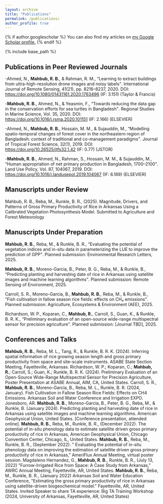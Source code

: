 ```yaml
---
layout: archive
title: "Publications"
permalink: /publications/
author_profile: true
---
```


{% if author.googlescholar %}
  You can also find my articles on <u><a href="{{author.googlescholar}}">my Google Scholar profile</a>.</u>
{% endif %}

{% include base_path %}

<!--
{% for post in site.publications reversed %}
  {% include archive-single.html %}
{% endfor %}
-->

## Publications in Peer Reviewed Journals

-Ahmed, N., **Mahbub, R. B.**, & Rahman, R. M., <q>Learning to extract buildings from ultra-high-resolution drone images and noisy labels</q>. International Journal of Remote Sensing, 41(21), pp. 8216–8237, 2020. DOI: https://doi.org/10.1080/01431161.2020.1763496 (IF: 3.151) (Taylor & Francis)

-**Mahbub, R. B.**, Ahmed, N., & Yeasmin, F., <q>Towards reducing the data gap in the conservation efforts for sea turtles in Bangladesh</q>. Regional Studies in Marine Science, Vol. 35, 2020. DOI: https://doi.org/10.1016/j.rsma.2020.101151 (IF: 2.166) (ELSEVIER)

-Ahmed, N., **Mahbub, R. B.**, Hossain, M. M., & Sujauddin, M., <q>Modelling spatio-temporal changes of forest cover in the northeastern region of Bangladesh: context of traditional and co-management paradigms</q>. Journal of Tropical Forest Science, 32(1), 2019. DOI: https://doi.org/10.26525/jtfs32.1.42 (IF: 0.77) (JSTOR)

-**Mahbub, R. B.**, Ahmed, N., Rahman, S., Hossain, M. M., & Sujauddin, M., <q>Human appropriation of net primary production in Bangladesh, 1700–2100</q>. Land Use Policy, Vol. 87, 104067, 2019. DOI: https://doi.org/10.1016/j.landusepol.2019.104067 (IF: 6.189) (ELSEVIER)

<!--
### Published
### Accepted
### Submitted
-->


## Manuscripts under Review
Mahbub, R. B., Reba, M., Runkle, B. R., (2025). Magnitude, Drivers, and Patterns of Gross Primary Productivity of Rice in Arkansas Using a Calibrated Vegetation Photosynthesis Model. Submitted to Agriculture and Forest Meteorology

<!--
### Accepted
### Submitted
-->

## Manuscripts Under Preparation
**Mahbub, R. B.**, Reba, M., & Runkle, B. R., <q>Evaluating the potential of vegetation indices and in-situ data in parameterizing the LUE to improve the prediction of GPP</q>. Planned submission: Environmental Research Letters, 2025.

**Mahbub, R. B.**, Moreno-Garcia, B., Peter, B. G., Reba, M., & Runkle, B., <q>Predicting planting and harvesting date of rice in Arkansas using satellite images and machine learning algorithms</q>. Planned submission: Remote Sensing of Environment, 2025.

Carroll, S. R., Moreno-Garcia, B., **Mahbub, R. B.**, Reba, M., & Runkle, B., <q>Fish cultivation in fallow season rice fields: effects on CH₄ emissions</q>. Planned submission: Agriculture, Ecosystems & Environment (AEE), 2025.

Richardson, W. P., Koparan, C., **Mahbub, R.**, Carroll, S., Guan, K., & Runkle, B. R. K., <q>Preliminary evaluation of an open-source wide-range multispectral sensor for precision agriculture</q>. Planned submission: [Journal TBD], 2025.

## Conferences and Talks
**Mahbub, R. B.**, Reba, M. L., Tang, R., & Runkle, B. R. K. (2024). Inferring spatial information of rice growing season length and gross primary productivity from space and site-scale instruments. ASABE State Section Meeting, Fayetteville, Arkansas.
Richardson, W. P.; Koparan, C.; **Mahbub, R.**; Carroll, S.; Guan, K.; Runkle, B. R. K. (2024). Preliminary Evaluation of an Open-Source Wide-Range Multispectral Sensor for Precision Agriculture, Poster Presentation at ASABE Annual, AIM, CA, United States.
Carroll, S. R., **Mahbub, R. B.**, Moreno-Garcia, B., Reba, M. L., Runkle, B. R. (2024, January). Fish Cultivation in Fallow Season Rice Fields: Effects on CH4 Emissions. Arkansas Soil and Water Conference and Irrigation EXPO. Jonesboro, AR.
**Mahbub, R. B.**, Moreno-Garcia, B., Peter, B. G., Reba, M., & Runkle, B.  (January 2024). Predicting planting and harvesting date of rice in Arkansas using satellite images and machine learning algorithms. American Geophysical Union, United States. [Conference presentation, attended online].
**Mahbub, R. B.**, Reba, M., Runkle, B. R., (December 2022). The potential of in-situ phenology data to estimate satellite driven gross primary productivity of rice in Arkansas, American Geophysical Union, Chicago Convention Center, Chicago, IL, United States. 
**Mahbub, R. B.**, Reba, M., Runkle, B. R., (September 2022). " Evaluating the potential of in-situ phenology data on improving the estimation of satellite driven gross primary productivity of rice in Arkansas,” AmeriFlux Annual Meeting, virtual poster session. 
Magdaleno Hernandez, G., **Mahbub, R. B.**, Runkle, B. R., (July 13, 2022) "Furrow-Irrigated Rice from Space: A Case Study from Arkansas," AWRC Annual Meeting, Fayetteville, AR, United States. 
**Mahbub, R. B.**, Reba, M., Runkle, B. R., (January 2022) Arkansas Soil and Water Education Conference, "Estimating the gross primary productivity of rice in Arkansas using satellite-driven biogeochemical model." Fayetteville, AR, United States. 
Invited Speaker to share TA experience: Big TA Training Workshop (2024, University of Arkansas, Fayetteville, AR, United States)


